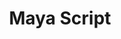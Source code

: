 ---
title: Maya Script
Script-type: Logosyllabic
Time-period: 3rd century BCE to 16th century CE
Direction: mixed
Languages: Maya languages
image-url: https://th-thumbnailer.cdn-si-edu.com/YDOyLc-J8U5X0feWbquB9Ak2Mzk=/fit-in/1600x0/https://tf-cmsv2-smithsonianmag-media.s3.amazonaws.com/filer/de/9f/de9ff715-a992-4b89-b903-8fb3cc8ea5db/oracle_bone.jpg
image-url2: https://cdn.britannica.com/03/3603-050-F0490CA2/page-Madrid-Codex-rain-god-books-Mayan.jpg
image-url3: https://upload.wikimedia.org/wikipedia/commons/2/25/Detail_of_Codex_Dresdensis_drawn_by_Lacambalam.jpg
image-url4: https://upload.wikimedia.org/wikipedia/commons/0/05/Palenque_glyphs-edit1.jpg
image-url5: https://upload.wikimedia.org/wikipedia/commons/1/10/CodexPages6_8.jpg
layout: exhibit4
---